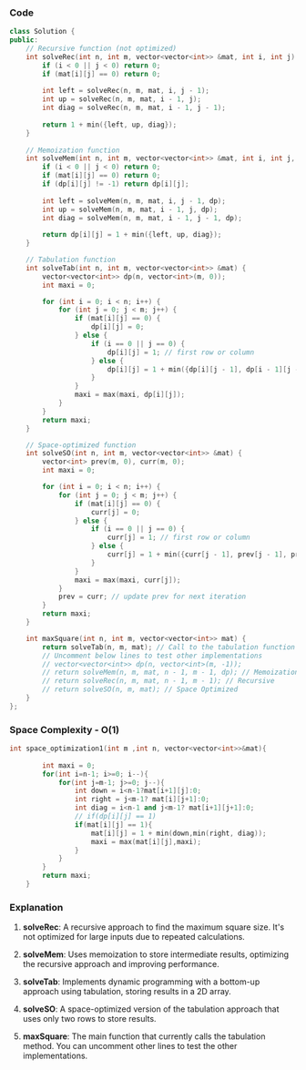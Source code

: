 ### Code
```cpp
class Solution {
public:
    // Recursive function (not optimized)
    int solveRec(int n, int m, vector<vector<int>> &mat, int i, int j) {
        if (i < 0 || j < 0) return 0;
        if (mat[i][j] == 0) return 0;
        
        int left = solveRec(n, m, mat, i, j - 1);
        int up = solveRec(n, m, mat, i - 1, j);
        int diag = solveRec(n, m, mat, i - 1, j - 1);
        
        return 1 + min({left, up, diag});
    }
    
    // Memoization function
    int solveMem(int n, int m, vector<vector<int>> &mat, int i, int j, vector<vector<int>> &dp) {
        if (i < 0 || j < 0) return 0;
        if (mat[i][j] == 0) return 0;
        if (dp[i][j] != -1) return dp[i][j];
        
        int left = solveMem(n, m, mat, i, j - 1, dp);
        int up = solveMem(n, m, mat, i - 1, j, dp);
        int diag = solveMem(n, m, mat, i - 1, j - 1, dp);
        
        return dp[i][j] = 1 + min({left, up, diag});
    }

    // Tabulation function
    int solveTab(int n, int m, vector<vector<int>> &mat) {
        vector<vector<int>> dp(n, vector<int>(m, 0));
        int maxi = 0;

        for (int i = 0; i < n; i++) {
            for (int j = 0; j < m; j++) {
                if (mat[i][j] == 0) {
                    dp[i][j] = 0;
                } else {
                    if (i == 0 || j == 0) {
                        dp[i][j] = 1; // first row or column
                    } else {
                        dp[i][j] = 1 + min({dp[i][j - 1], dp[i - 1][j - 1], dp[i - 1][j]});
                    }
                }
                maxi = max(maxi, dp[i][j]);
            }
        }
        return maxi;
    }

    // Space-optimized function
    int solveSO(int n, int m, vector<vector<int>> &mat) {
        vector<int> prev(m, 0), curr(m, 0);
        int maxi = 0;

        for (int i = 0; i < n; i++) {
            for (int j = 0; j < m; j++) {
                if (mat[i][j] == 0) {
                    curr[j] = 0;
                } else {
                    if (i == 0 || j == 0) {
                        curr[j] = 1; // first row or column
                    } else {
                        curr[j] = 1 + min({curr[j - 1], prev[j - 1], prev[j]});
                    }
                }
                maxi = max(maxi, curr[j]);
            }
            prev = curr; // update prev for next iteration
        }
        return maxi;
    }

    int maxSquare(int n, int m, vector<vector<int>> mat) {
        return solveTab(n, m, mat); // Call to the tabulation function
        // Uncomment below lines to test other implementations
        // vector<vector<int>> dp(n, vector<int>(m, -1));
        // return solveMem(n, m, mat, n - 1, m - 1, dp); // Memoization
        // return solveRec(n, m, mat, n - 1, m - 1); // Recursive
        // return solveSO(n, m, mat); // Space Optimized
    }
};
```

### Space Complexity - O(1)
```cpp
int space_optimization1(int m ,int n, vector<vector<int>>&mat){
        
        int maxi = 0;
        for(int i=n-1; i>=0; i--){
            for(int j=m-1; j>=0; j--){
                int down = i<n-1?mat[i+1][j]:0;
                int right = j<m-1? mat[i][j+1]:0;
                int diag = i<n-1 and j<m-1? mat[i+1][j+1]:0;
                // if(dp[i][j] == 1)
                if(mat[i][j] == 1){
                    mat[i][j] = 1 + min(down,min(right, diag));
                    maxi = max(mat[i][j],maxi);
                }
            }
        }
        return maxi;
    }
```

### Explanation

1. **solveRec**: A recursive approach to find the maximum square size. It's not optimized for large inputs due to repeated calculations.

2. **solveMem**: Uses memoization to store intermediate results, optimizing the recursive approach and improving performance.

3. **solveTab**: Implements dynamic programming with a bottom-up approach using tabulation, storing results in a 2D array.

4. **solveSO**: A space-optimized version of the tabulation approach that uses only two rows to store results.

5. **maxSquare**: The main function that currently calls the tabulation method. You can uncomment other lines to test the other implementations.
